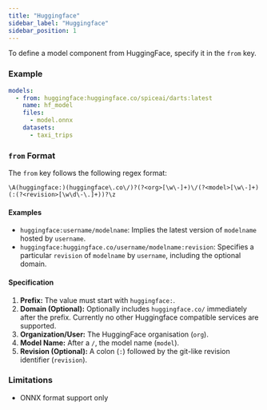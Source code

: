 ```yaml
---
title: "Huggingface"
sidebar_label: "Huggingface"
sidebar_position: 1
---
```


To define a model component from HuggingFace, specify it in the `from` key.

### Example
```yaml
models:
  - from: huggingface:huggingface.co/spiceai/darts:latest
    name: hf_model
    files:
      - model.onnx
    datasets:
      - taxi_trips
```

### `from` Format
The `from` key follows the following regex format:
```regex
\A(huggingface:)(huggingface\.co\/)?(?<org>[\w\-]+)\/(?<model>[\w\-]+)(:(?<revision>[\w\d\-\.]+))?\z
```
#### Examples
- `huggingface:username/modelname`: Implies the latest version of `modelname` hosted by `username`.
- `huggingface:huggingface.co/username/modelname:revision`: Specifies a particular `revision` of `modelname` by `username`, including the optional domain.

#### Specification
1. **Prefix:** The value must start with `huggingface:`.
2. **Domain (Optional):** Optionally includes `huggingface.co/` immediately after the prefix. Currently no other Huggingface compatible services are supported. 
3. **Organization/User:** The HuggingFace organisation (`org`).
4. **Model Name:** After a `/`, the model name (`model`).
5. **Revision (Optional):** A colon (`:`) followed by the git-like revision identifier (`revision`).


### Limitations
- ONNX format support only